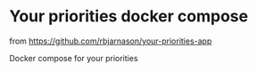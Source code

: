 # Your priorities docker compose

from https://github.com/rbjarnason/your-priorities-app

Docker compose for your priorities
